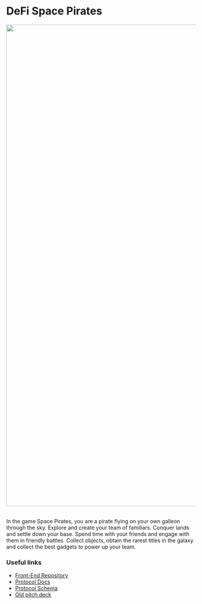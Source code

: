 # DeFi Space Pirates

<div align="center">
<img src="https://github.com/Gr3it/space-pirates-contracts/assets/79539455/37b18806-b9f5-402e-ae05-2403a573e16a" data-canonical-src="https://github.com/Gr3it/space-pirates-contracts/assets/79539455/37b18806-b9f5-402e-ae05-2403a573e16a" width="1280" />
</div>

<br/>

In the game Space Pirates, you are a pirate flying on your own galleon through the sky. Explore and create your team of familiars. Conquer lands and settle down your base. Spend time with your friends and engage with them in friendly battles.
Collect objects, obtain the rarest titles in the galaxy and collect the best gadgets to power up your team.

### Useful links

- [Front-End Repository](https://github.com/Gr3it/space-pirates-frontend)
- [Protocol Docs](https://emanuele-zini.gitbook.io/space-pirates/)
- [Protocol Schema](https://user-images.githubusercontent.com/79539455/168427909-10ffca5b-da41-4d8b-92e4-230e1f8afa02.png)
- [Old pitch deck](https://pitch.com/public/fa4ab34e-7b4a-49e8-aba5-bda6161fec46)
